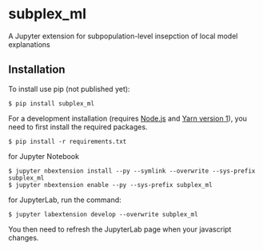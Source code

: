 subplex_ml
===============================

A Jupyter extension for subpopulation-level insepction of local model explanations

Installation
------------

To install use pip (not published yet):

    $ pip install subplex_ml

For a development installation (requires [Node.js](https://nodejs.org) and [Yarn version 1](https://classic.yarnpkg.com/)), you need to first install the required packages.

    $ pip install -r requirements.txt

for Jupyter Notebook

```
$ jupyter nbextension install --py --symlink --overwrite --sys-prefix subplex_ml
$ jupyter nbextension enable --py --sys-prefix subplex_ml
```

for JupyterLab, run the command:

    $ jupyter labextension develop --overwrite subplex_ml

You then need to refresh the JupyterLab page when your javascript changes.
